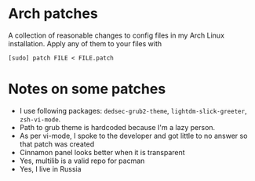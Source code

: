# Arch patches
A collection of reasonable changes to config files in my Arch Linux
installation. Apply any of them to your files with

    [sudo] patch FILE < FILE.patch
# Notes on some patches
* I use following packages: `dedsec-grub2-theme`, `lightdm-slick-greeter`,
  `zsh-vi-mode`.
* Path to grub theme is hardcoded because I'm a lazy person.
* As per vi-mode, I spoke to the developer and got little to no answer so that
  patch was created
* Cinnamon panel looks better when it is transparent
* Yes, multilib is a valid repo for pacman
* Yes, I live in Russia

<!-- vim:set tw=78: -->
